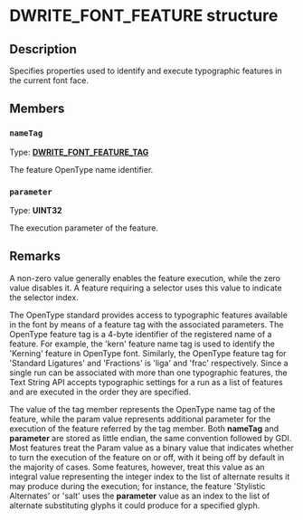 # DWRITE_FONT_FEATURE structure

## Description

Specifies properties used to identify and execute typographic features in the current font face.

## Members

### `nameTag`

Type: **[DWRITE_FONT_FEATURE_TAG](https://learn.microsoft.com/windows/win32/api/dwrite/ne-dwrite-dwrite_font_feature_tag)**

The feature OpenType name identifier.

### `parameter`

Type: **UINT32**

The execution parameter of the feature.

## Remarks

A non-zero value generally enables the feature execution, while the zero value disables it. A feature requiring a selector uses this value to indicate the selector index.

The OpenType standard provides access to typographic features available in the font by means of a feature tag with the associated parameters. The OpenType feature tag is a 4-byte identifier of the registered name of a feature. For example, the 'kern' feature name tag is used to identify the 'Kerning' feature in OpenType font. Similarly, the OpenType feature tag for 'Standard Ligatures' and 'Fractions' is 'liga' and 'frac' respectively. Since a single run can be associated with more than one typographic features, the Text String API accepts typographic settings for a run as a list of features and are executed in the order they are specified.

The value of the tag member represents the OpenType name tag of the feature, while the param value represents additional parameter for the execution of the feature referred by the tag member. Both **nameTag** and **parameter** are stored as little endian, the same convention followed by GDI. Most features treat the Param value as a binary value that indicates whether to turn the execution of the feature on or off, with it being off by default in the majority of cases. Some features, however, treat this value as an integral value representing the integer index to the list of alternate results it may produce during the execution; for instance, the feature 'Stylistic Alternates' or 'salt' uses the **parameter** value as an index to the list of alternate substituting glyphs it could produce for a specified glyph.